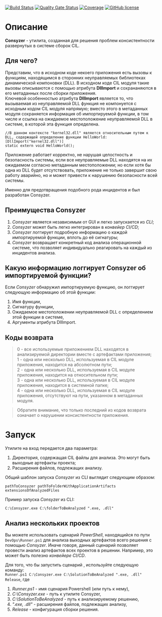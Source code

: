 [![Build Status](https://github.com/Maslinin/Consyzer/workflows/Build/badge.svg)](https://github.com/Maslinin/Consyzer/actions/workflows/build.yml) [![Quality Gate Status](https://sonarcloud.io/api/project_badges/measure?project=Maslinin_Consyzer&metric=alert_status)](https://sonarcloud.io/summary/new_code?id=Maslinin_Consyzer) [![Coverage](https://sonarcloud.io/api/project_badges/measure?project=Maslinin_Consyzer&metric=coverage)](https://sonarcloud.io/summary/new_code?id=Maslinin_Consyzer) [![GitHub license](https://badgen.net/github/license/Maslinin/Consyzer)](https://github.com/Maslinin/Consyzer/blob/master/LICENSE)

# Описание
**Consyzer** - утилита, созданная для решения проблем консистентности развернутых в системе сборок CIL.

## Для чего?
Представим, что в исходном коде некоего приложения есть вызовы к функциям, находящимся в сторонних неуправляемых библиотеках динамической компоновки (DLL). 
В исходном коде CIL модуля такие вызовы описываются с помощью атрибута **DllImport** и сохрананяются в его метаданных после сборки приложения.        
Ключевой особенностью атрибута **DllImport** является то,
что вызываемая из неуправляемой DLL функция не компонуется с исходным кодом CIL модуля напрямую; 
вместо этого в метаданных модуля сохраняется информация об импортируемой функции, в том числе и ссылка на ожидаемое местоположение неуправляемой DLL в системе, в которой эта функция определена.          
```
//В данном контексте "kernel32.dll" является относительным путем к DLL, содержащей определение функции HelloWorld:
[DllImport("kernel32.dll")]
static extern void HelloWorld();
```

Приложение работает корректно, не нарушая целостность и безопасность системы, если все неуправляемые DLL находятся на их ожидаемом согласно метаданным местоположении;
но если хотя бы одна из DLL будет отсутствовать, приложение не только завершит свою работу аварийно, но и может привести к нарушению безопасности всей системы.              

Именно для предотвращения подобного рода инцидентов и был разработан Consyzer.

## Преимущества Consyzer
1. *Consyzer* является независимым от GUI и легко запускается из *CLI*;
2. *Consyzer* может быть легко интегрирован в *конвейер CI/CD*;
3. *Consyzer* логгирует подробную информацию о каждой импортируемой функции, вплоть до её сигнатуры;
4. *Consyzer* возвращает конкретный код анализа операционной системе, что позволяет индивидуально реагировать на каждый из инцидентов анализа.

## Какую информацию логгирует Consyzer об импортируемой функции?
Если *Consyzer* обнаружил импортируемую функцию, он логгирует следующую информацию об этой функции:
1. Имя функции,
2. Сигнатуру функции,
3. Ожидаемое местоположении неуправляемой DLL c определением этой функции в системе,
4. Аргументы атрибута DllImport.

## Коды возврата
> 0 - все используемые приложением DLL находятся в анализируемой директории вместе с артефактами приложения;       
> 1 - одна или несколько DLL, используемая в CIL модуле приложения, находится на абсолютном пути;        
> 2 - одна или несколько DLL, используемая в CIL модуле приложения, находится на относительном пути;        
> 3 - одна или несколько DLL, используемая в CIL модуле приложения, находится в системной папке;        
> 4 - одна или несколько DLL, используемая в CIL модуле приложения, отсутствуют на пути, указанном в метаданных модуля.         

> Обратите внимание, что только последний из кодов возврата означает о нарушении консистентности приложения.

# Запуск    
Утилите на вход передается два параметра: 
1. Директория, содержащая CIL файлы для анализа. Это могут быть выходные артефакты проекта;
2. Расширения файлов, подлежащих анализу.

Общий шаблон запуска *Consyzer* из CLI выглядит следующим образом:
```
pathToConsyzer pathToFolderWithApplicationArtifacts extensionsOfAnalyzedFiles
```

Пример запуска *Consyzer* из CLI:
```
C:\Consyzer.exe C:\folderToBeAnalyzed ".exe, .dll"
```

## Анализ нескольких проектов
Вы можете использовать сценарий *PowerShell*, находящийся по пути ```DevOps\Runner.ps1``` для анализа выходных артефактов всего решения с помощью *Consyzer*. 
Иначе говоря, данный сценарий позволяет провести анализ артефактов всех проектов в решении.
Например, это может быть полезно *конвейере CI/CD*.

Для того, что бы запустить сценарий , используйте следующую команду:     
```Runner.ps1 C:\Consyzer.exe C:\SolutionToBeAnalyzed ".exe, .dll" Release```, гдe         
1) *Runner.ps1* - имя сценария Powershell (или путь к нему),          
2) *C:\Consyzer.exe* - путь к утилите Consyzer,       
3) *C:\SolutionToBeAnalyzed* - путь к анализируемому решению,        
4) *".exe, .dll"* - расширения файлов, подлежащих анализу,        
5) *Release* - конфигурация сборки решения.       

